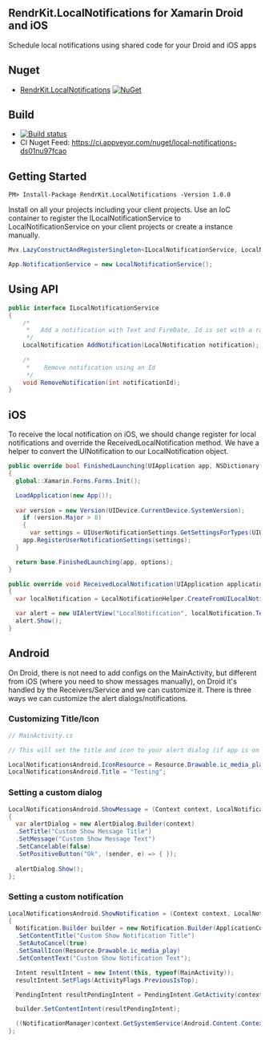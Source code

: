 ## RendrKit.LocalNotifications for Xamarin Droid and iOS

Schedule local notifications using shared code for your Droid and iOS apps

## Nuget

* [RendrKit.LocalNotifications](https://www.nuget.org/packages/RendrKit.LocalNotifications) [![NuGet](https://img.shields.io/nuget/v/RendrKit.LocalNotifications.svg?label=NuGet)](https://www.nuget.org/packages/RendrKit.LocalNotifications)

## Build

* [![Build status](https://ci.appveyor.com/api/projects/status/ryc8is0njixbuq9n?svg=true)](https://ci.appveyor.com/project/pauloortins/local-notifications)
* CI Nuget Feed: https://ci.appveyor.com/nuget/local-notifications-ds01nu97fcao

## Getting Started

```
PM> Install-Package RendrKit.LocalNotifications -Version 1.0.0
```

Install on all your projects including your client projects.
Use an IoC container to register the ILocalNotificationService to LocalNotificationService on your client projects or create a instance manually.

```csharp
Mvx.LazyConstructAndRegisterSingleton<ILocalNotificationService, LocalNotificationService>();
```

```csharp
App.NotificationService = new LocalNotificationService();
```

## Using API

```csharp
public interface ILocalNotificationService
{
    /*
     *   Add a notification with Text and FireDate, Id is set with a random integer
     */
    LocalNotification AddNotification(LocalNotification notification); 
    
    /*
     *    Remove notification using an Id 
     */
    void RemoveNotification(int notificationId);
}
```

## iOS

To receive the local notification on iOS, we should change register for local notifications and override the ReceivedLocalNotification method. We have a helper to convert the UINotification to our LocalNotification object.

```csharp
public override bool FinishedLaunching(UIApplication app, NSDictionary options)
{
  global::Xamarin.Forms.Forms.Init();

  LoadApplication(new App());
  
  var version = new Version(UIDevice.CurrentDevice.SystemVersion);
	if (version.Major > 8)
	{
	  var settings = UIUserNotificationSettings.GetSettingsForTypes(UIUserNotificationType.Alert | UIUserNotificationType.Badge | UIUserNotificationType.Sound, null);
    app.RegisterUserNotificationSettings(settings);
  }            

  return base.FinishedLaunching(app, options);
}
```

```csharp
public override void ReceivedLocalNotification(UIApplication application, UILocalNotification notification)
{
  var localNotification = LocalNotificationHelper.CreateFromUILocalNotification(notification);

  var alert = new UIAlertView("LocalNotification", localNotification.Text, null, "Ok");
  alert.Show();
}
```

## Android

On Droid, there is not need to add configs on the MainActivity, but different from iOS (where you need to show messages manually), on Droid it's handled by the Receivers/Service and we can customize it. There is three ways we can customize the alert dialogs/notifications.

### Customizing Title/Icon

```csharp
// MainActivity.cs

// This will set the title and icon to your alert dialog (if app is on foreground) or the title and icon for the notification (if app is on background/closed)

LocalNotificationsAndroid.IconResource = Resource.Drawable.ic_media_play;
LocalNotificationsAndroid.Title = "Testing";
```

### Setting a custom dialog

```csharp
LocalNotificationsAndroid.ShowMessage = (Context context, LocalNotifications.Models.LocalNotification localNotification) => 
{
  var alertDialog = new AlertDialog.Builder(context)
  .SetTitle("Custom Show Message Title")
  .SetMessage("Custom Show Message Text")
  .SetCancelable(false)
  .SetPositiveButton("Ok", (sender, e) => { });
  
  alertDialog.Show();
};
```

### Setting a custom notification

```csharp
LocalNotificationsAndroid.ShowNotification = (Context context, LocalNotifications.Models.LocalNotification localNotification) => 
{
  Notification.Builder builder = new Notification.Builder(ApplicationContext)
  .SetContentTitle("Custom Show Notification Title")
  .SetAutoCancel(true)
  .SetSmallIcon(Resource.Drawable.ic_media_play)
  .SetContentText("Custom Show Notification Text");

  Intent resultIntent = new Intent(this, typeof(MainActivity));				
  resultIntent.SetFlags(ActivityFlags.PreviousIsTop);

  PendingIntent resultPendingIntent = PendingIntent.GetActivity(context, 0, resultIntent, PendingIntentFlags.UpdateCurrent);

  builder.SetContentIntent(resultPendingIntent);

  ((NotificationManager)context.GetSystemService(Android.Content.Context.NotificationService)).Notify(localNotification.Id, builder.Build());
};
```

